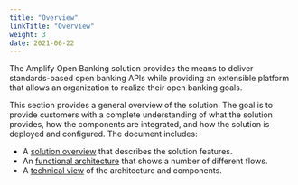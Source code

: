 ```yaml
---
title: "Overview"
linkTitle: "Overview"
weight: 3
date: 2021-06-22
---
```


The Amplify Open Banking solution provides the means to deliver standards-based open banking APIs while providing an extensible platform that allows an organization to realize their open banking goals.

This section provides a general overview of the solution. The goal is to provide customers with a complete understanding of what the solution provides, how the components are integrated, and how the solution is deployed and configured. The document includes:

* A [solution overview](/docs/overview/solution) that describes the solution features.
* An [functional architecture](/docs/overview/integration) that shows a number of different flows.
* A [technical view](/docs/overview/technical) of the architecture and components.

<!-- This section does not describe:

* The infrastructure requirements. Refer to the [Solution deployment](/docs/deployment/prerequisites) for installation instructions.
* The implementation on a specific cloud provider's infrastructure. Refer to the [Cloud deployment recommendations](/docs/deployment/prerequisites#cloud-deployment-recommendations).
* Specific deployment instructions. Refer to the [Installation guide](/docs/deployment/installation).
* Detailed information on the Axway API Management products that are used in the solution. Refer to the [Axway Documentation Portal](https://docs.axway.com/category/apim).
* Detailed information on the Cloudentity and Open Banking Toolkit. Refer to the [Cloudentity Documentation](https://docs.authorization.cloudentity.com/). -->
